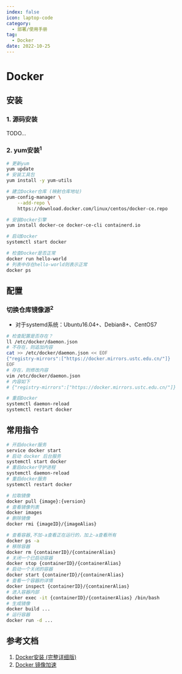 ```yaml
---
index: false
icon: laptop-code
category:
  - 部署/使用手册
tag:
  - Docker
date: 2022-10-25
---
```


# Docker

## 安装

### 1. 源码安装

TODO...

### 2. yum安装<sup>1</sup>

```sh
# 更新yum
yum update
# 安装工具包
yum install -y yum-utils

# 建立Docker仓库 (映射仓库地址)
yum-config-manager \
    --add-repo \
    https://download.docker.com/linux/centos/docker-ce.repo

# 安装Docker引擎
yum install docker-ce docker-ce-cli containerd.io

# 启动Docker
systemctl start docker

# 检查Docker是否正常
docker run hello-world
# 列表中存在hello-world则表示正常
docker ps
```

## 配置

### 切换仓库镜像源<sup>2</sup>

- 对于systemd系统：Ubuntu16.04+、Debian8+、CentOS7

```sh
# 检查配置是否存在？
ll /etc/docker/daemon.json
# 不存在，则追加内容
cat >> /etc/docker/daemon.json << EOF
{"registry-mirrors":["https://docker.mirrors.ustc.edu.cn/"]}
EOF
# 存在，则修改内容
vim /etc/docker/daemon.json
# 内容如下
# {"registry-mirrors":["https://docker.mirrors.ustc.edu.cn/"]}

# 重启Docker
systemctl daemon-reload
systemctl restart docker
```

## 常用指令

```sh
# 开启docker服务
service docker start
# 启动 docker 后台服务
systemctl start docker
# 重启docker守护进程
systemctl daemon-reload
# 重启docker服务
systemctl restart docker

# 拉取镜像
docker pull {image}:{version}
# 查看镜像列表
docker images
# 删除镜像
docker rmi {imageID}/{imageAlias}

# 查看容器,不加-a查看正在运行的，加上-a查看所有
docker ps -a
# 移除容器
docker rm {containerID}/{containerAlias}
# 关闭一个已启动容器 
docker stop {containerID}/{containerAlias}
# 启动一个关闭的容器 
docker start {containerID}/{containerAlias}
# 查看一个容器的详情
docker inspect {containerID}/{containerAlias}
# 进入容器内部
docker exec -it {containerID}/{containerAlias} /bin/bash
# 生成镜像
docker build ...
# 运行容器
docker run -d ... 
```

## 参考文档

1. [Docker安装 (完整详细版)](https://blog.csdn.net/BThinker/article/details/123358697)
2. [Docker 镜像加速](https://www.runoob.com/docker/docker-mirror-acceleration.html)
